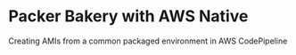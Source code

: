 # Packer Bakery with AWS Native

Creating AMIs from a common packaged environment in AWS CodePipeline
